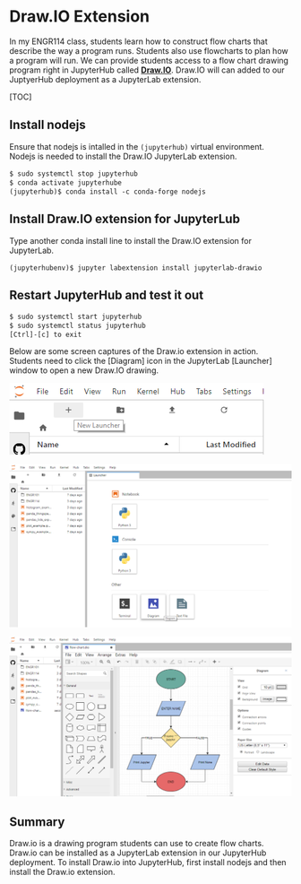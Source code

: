 # Draw.IO Extension

In my ENGR114 class, students learn how to construct flow charts that describe the way a program runs. Students also use flowcharts to plan how a program will run. We can provide students access to a flow chart drawing program right in JupyterHub called [**Draw.IO**](https://www.draw.io/). Draw.IO will can added to our JuptyerHub deployment as a JupyterLab extension.

[TOC]

## Install nodejs

Ensure that nodejs is intalled in the ```(jupyterhub)``` virtual environment. Nodejs is needed to install the Draw.IO JupyterLab extension.

```
$ sudo systemctl stop jupyterhub
$ conda activate jupyterhube
(jupyterhub)$ conda install -c conda-forge nodejs
```

## Install Draw.IO extension for JupyterLub

Type another conda install line to install the Draw.IO extension for
JupyterLab.

```
(jupyterhubenv)$ jupyter labextension install jupyterlab-drawio
```

## Restart JupyterHub and test it out

```
$ sudo systemctl start jupyterhub
$ sudo systemctl status jupyterhub
[Ctrl]-[c] to exit
```

Below are some screen captures of the Draw.io extension in action. Students need to click the [Diagram] icon in the JupyterLab [Launcher] window to open a new Draw.IO drawing.

![Draw.IO Extension Launcher Tile](images/jupyterlab_add_launcher.png)

![Draw.IO Window](images/jupyterlab_add_diagram_block.png)

![Draw.IO Flow Chart](images/draw_dot_io_flow_chart.png)

## Summary

Draw.io is a drawing program students can use to create flow charts. Draw.io can be installed as a JupyterLab extension in our JupyterHub deployment. To install Draw.io into JupyterHub, first install nodejs and then install the Draw.io extension.

<br>
